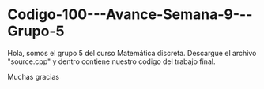 # Codigo-100---Avance-Semana-9---Grupo-5
Hola, somos el grupo 5 del curso Matemática discreta.
Descargue el archivo "source.cpp" y dentro contiene nuestro codigo del trabajo final.

Muchas gracias
